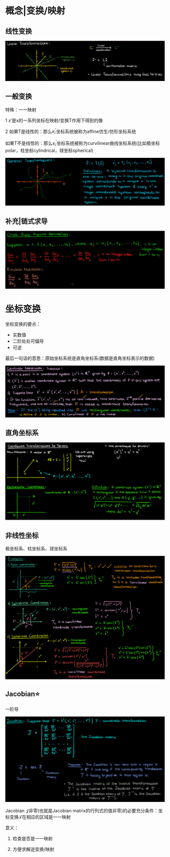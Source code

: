 # 概念|变换/映射

## 线性变换

![image-20210516195829712](https://raw.githubusercontent.com/DaiDuncan/PicUploader/main/img2/20210516195829.png)



## 一般变换

特殊：一一映射

1 $x'$是x的一系列坐标在映射/变换T作用下得到的像

2 如果T是线性的：那么$x_i^{'}$坐标系统被称为affine仿生/仿形坐标系统

如果T不是线性的：那么$x_i^{'}$坐标系统被称为curvilinear曲线坐标系统(比如极坐标polar，柱坐标cylindrical，球坐标spherical)

![image-20210516195921712](https://raw.githubusercontent.com/DaiDuncan/PicUploader/main/img2/20210516195922.png)



## 补充|链式求导

![image-20210516200402674](https://raw.githubusercontent.com/DaiDuncan/PicUploader/main/img2/20210516200403.png)







# 坐标变换

坐标变换的要点：

- 实数值
- 二阶处处可偏导
- 可逆



最后一句话的意思：原始坐标系统是直角坐标系(数据是直角坐标表示的数据)

![image-20210516202523925](https://raw.githubusercontent.com/DaiDuncan/PicUploader/main/img2/20210516202524.png)

## 直角坐标系

![image-20210516202312702](https://raw.githubusercontent.com/DaiDuncan/PicUploader/main/img2/20210516202313.png)



## 非线性坐标

极坐标系、柱坐标系、球坐标系

![image-20210516202631970](https://raw.githubusercontent.com/DaiDuncan/PicUploader/main/img2/20210516202632.png)



## Jacobian⭐

一阶导

![image-20210516202650838](https://raw.githubusercontent.com/DaiDuncan/PicUploader/main/img2/20210516202651.png)

Jacobian $\mathcal{J}$非零(也就是Jacobian matrix的行列式的值非零)的必要充分条件：坐标变换$\mathcal{T}$在相应的区域是一一映射



意义：

1. 检查是否是一一映射

2. 方便求解逆变换/映射



